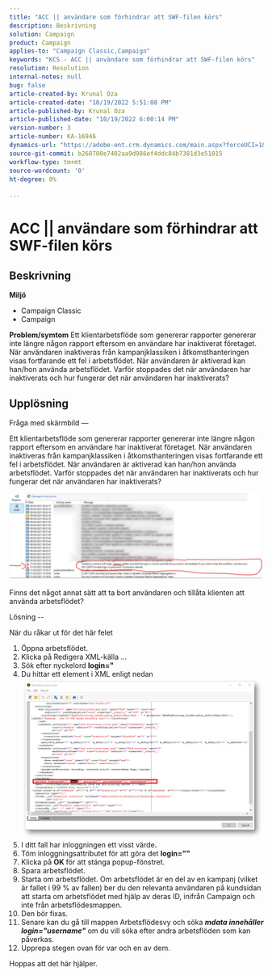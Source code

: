 ```yaml
---
title: "ACC || användare som förhindrar att SWF-filen körs"
description: Beskrivning
solution: Campaign
product: Campaign
applies-to: "Campaign Classic,Campaign"
keywords: "KCS - ACC || användare som förhindrar att SWF-filen körs"
resolution: Resolution
internal-notes: null
bug: false
article-created-by: Krunal Oza
article-created-date: "10/19/2022 5:51:08 PM"
article-published-by: Krunal Oza
article-published-date: "10/19/2022 6:00:14 PM"
version-number: 3
article-number: KA-16946
dynamics-url: "https://adobe-ent.crm.dynamics.com/main.aspx?forceUCI=1&pagetype=entityrecord&etn=knowledgearticle&id=1341eb95-d64f-ed11-bba2-00224808679b"
source-git-commit: b268700e7402aa9d986ef4ddc84b7381d3e51015
workflow-type: tm+mt
source-wordcount: '0'
ht-degree: 0%

---
```


# ACC || användare som förhindrar att SWF-filen körs

## Beskrivning

<b>Miljö</b>
- Campaign Classic
- Campaign



<b>Problem/symtom</b>
Ett klientarbetsflöde som genererar rapporter genererar inte längre någon rapport eftersom en användare har inaktiverat företaget. När användaren inaktiveras från kampanjklassiken i åtkomsthanteringen visas fortfarande ett fel i arbetsflödet. När användaren är aktiverad kan han/hon använda arbetsflödet. Varför stoppades det när användaren har inaktiverats och hur fungerar det när användaren har inaktiverats?


## Upplösning


Fråga med skärmbild —



Ett klientarbetsflöde som genererar rapporter genererar inte längre någon rapport eftersom en användare har inaktiverat företaget. När användaren inaktiveras från kampanjklassiken i åtkomsthanteringen visas fortfarande ett fel i arbetsflödet. När användaren är aktiverad kan han/hon använda arbetsflödet. Varför stoppades det när användaren har inaktiverats och hur fungerar det när användaren har inaktiverats?

![](assets/178d95b7-4dd0-ec11-a7b5-00224809c556.png)

Finns det något annat sätt att ta bort användaren och tillåta klienten att använda arbetsflödet?





Lösning --

När du råkar ut för det här felet

1. Öppna arbetsflödet.
2. Klicka på Redigera XML-källa ...
3. Sök efter nyckelord <b>login=&quot;</b>
4. Du hittar ett element i XML enligt nedan![](assets/dee6636f-799e-eb11-b1ac-000d3a368466.png)
5. I ditt fall har inloggningen ett visst värde<b>.</b>
6. Töm inloggningsattributet för att göra det <b>login=&quot;&quot;</b>
7. Klicka på <b>OK </b>för att stänga popup-fönstret.
8. Spara arbetsflödet.
9. Starta om arbetsflödet. Om arbetsflödet är en del av en kampanj (vilket är fallet i 99 % av fallen) ber du den relevanta användaren på kundsidan att starta om arbetsflödet med hjälp av deras ID, inifrån Campaign och inte från arbetsflödesmappen.
10. Den bör fixas.
11. Senare kan du gå till mappen Arbetsflödesvy och söka <b>*mdata innehåller login=&quot;username&quot;</b>* om du vill söka efter andra arbetsflöden som kan påverkas.
12. Upprepa stegen ovan för var och en av dem.


Hoppas att det här hjälper.

